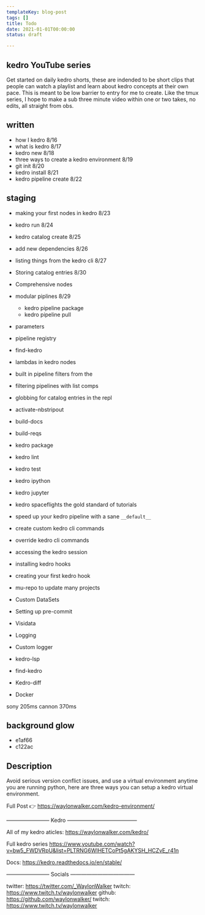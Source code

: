```yaml
---
templateKey: blog-post
tags: []
title: Todo
date: 2021-01-01T00:00:00
status: draft

---
```


## kedro YouTube series

Get started on daily kedro shorts, these are indended to be short clips that
people can watch a playlist and learn about kedro concepts at their own pace.
This is meant to be low barrier to entry for me to create.  Like the tmux
series, I hope to make a sub three minute video within one or two takes, no
edits, all straight from obs.

## written
* how I kedro 8/16
* what is kedro 8/17
* kedro new 8/18
* three ways to create a kedro environment 8/19
* git init 8/20
* kedro install 8/21
* kedro pipeline create 8/22

## staging

* making your first nodes in kedro 8/23
* kedro run 8/24
* kedro catalog create 8/25
* add new dependencies 8/26
* listing things from the kedro cli 8/27
* Storing catalog entries 8/30

* Comprehensive nodes
* modular piplines 8/29
    * kedro pipeline package
    * kedro pipeline pull

* parameters
* pipeline registry
* find-kedro
* lambdas in kedro nodes
* built in pipeline filters from the
* filtering pipelines with list comps
* globbing for catalog entries in the repl
* activate-nbstripout
* build-docs         
* build-reqs         
* kedro package
* kedro lint
* kedro test
* kedro ipython
* kedro jupyter
* kedro spaceflights the gold standard of tutorials
* speed up your kedro pipeline with a sane `__default__`
* create custom kedro cli commands
* override kedro cli commands
* accessing the kedro session
* installing kedro hooks 
* creating your first kedro hook
* mu-repo to update many projects
* Custom DataSets
* Setting up pre-commit
* Visidata
* Logging
* Custom logger
* kedro-lsp
* find-kedro
* Kedro-diff
* Docker

sony 205ms
cannon 370ms

## background glow

* e1af66
* c122ac

## Description

Avoid serious version conflict issues, and use a virtual environment anytime you are running python, here are three ways you can setup a kedro virtual environment.

Full Post 👉 https://waylonwalker.com/kedro-environment/

―――――――― Kedro ―――――――――――――

All of my kedro aticles: https://waylonwalker.com/kedro/

Full kedro series https://www.youtube.com/watch?v=bw5_FWDVRpU&list=PLTRNG6WIHETCoPt5gAKYSH_HCZvE_r41n

Docs: https://kedro.readthedocs.io/en/stable/

―――――――― Socials ――――――――――――

twitter:  https://twitter.com/_WaylonWalker
twitch: https://www.twitch.tv/waylonwalker
github: https://github.com/waylonwalker/
twitch: https://www.twitch.tv/waylonwalker
